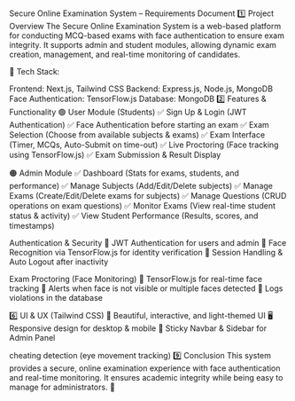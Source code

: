 Secure Online Examination System – Requirements Document
1️⃣ Project Overview
The Secure Online Examination System is a web-based platform for conducting MCQ-based exams with face authentication to ensure exam integrity. It supports admin and student modules, allowing dynamic exam creation, management, and real-time monitoring of candidates.

🔹 Tech Stack:

Frontend: Next.js, Tailwind CSS
Backend: Express.js, Node.js, MongoDB
Face Authentication: TensorFlow.js
Database: MongoDB
2️⃣ Features & Functionality
🟢 User Module (Students)
✅ Sign Up & Login (JWT Authentication)
✅ Face Authentication before starting an exam
✅ Exam Selection (Choose from available subjects & exams)
✅ Exam Interface (Timer, MCQs, Auto-Submit on time-out)
✅ Live Proctoring (Face tracking using TensorFlow.js)
✅ Exam Submission & Result Display

🟠 Admin Module
✅ Dashboard (Stats for exams, students, and performance)
✅ Manage Subjects (Add/Edit/Delete subjects)
✅ Manage Exams (Create/Edit/Delete exams for subjects)
✅ Manage Questions (CRUD operations on exam questions)
✅ Monitor Exams (View real-time student status & activity)
✅ View Student Performance (Results, scores, and timestamps)

 Authentication & Security
🔹 JWT Authentication for users and admin
🔹 Face Recognition via TensorFlow.js for identity verification
🔹 Session Handling & Auto Logout after inactivity

 Exam Proctoring (Face Monitoring)
🔹 TensorFlow.js for real-time face tracking
🔹 Alerts when face is not visible or multiple faces detected
🔹 Logs violations in the database

6️⃣ UI & UX (Tailwind CSS)
🎨 Beautiful, interactive, and light-themed UI
🖥 Responsive design for desktop & mobile
📌 Sticky Navbar & Sidebar for Admin Panel

 cheating detection (eye movement tracking)
9️⃣ Conclusion
This system provides a secure,  online examination experience with face authentication and real-time monitoring. It ensures academic integrity while being easy to manage for administrators. 🚀


